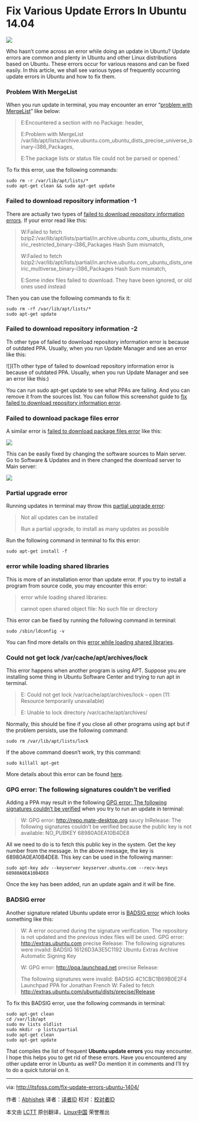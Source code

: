 Fix Various Update Errors In Ubuntu 14.04
================================================================================
![](http://itsfoss.itsfoss.netdna-cdn.com/wp-content/uploads/2014/09/Fix_Ubuntu_Update_Error.jpeg)

Who hasn’t come across an error while doing an update in Ubuntu? Update errors are common and plenty in Ubuntu and other Linux distributions based on Ubuntu. These errors occur for various reasons and can be fixed easily. In this article, we shall see various types of frequently occurring update errors in Ubuntu and how to fix them.

### Problem With MergeList ###

When you run update in terminal, you may encounter an error “[problem with MergeList][1]” like below:

> E:Encountered a section with no Package: header,
> 
> E:Problem with MergeList /var/lib/apt/lists/archive.ubuntu.com_ubuntu_dists_precise_universe_binary-i386_Packages,
> 
> E:The package lists or status file could not be parsed or opened.’

To fix this error, use the following commands:

    sudo rm -r /var/lib/apt/lists/*
    sudo apt-get clean && sudo apt-get update

### Failed to download repository information -1 ###

There are actually two types of [failed to download repository information errors][2]. If your error read like this:

> W:Failed to fetch bzip2:/var/lib/apt/lists/partial/in.archive.ubuntu.com_ubuntu_dists_oneiric_restricted_binary-i386_Packages Hash Sum mismatch,
> 
> W:Failed to fetch bzip2:/var/lib/apt/lists/partial/in.archive.ubuntu.com_ubuntu_dists_oneiric_multiverse_binary-i386_Packages Hash Sum mismatch,
> 
> E:Some index files failed to download. They have been ignored, or old ones used instead

Then you can use the following commands to fix it:

    sudo rm -rf /var/lib/apt/lists/*
    sudo apt-get update

### Failed to download repository information -2 ###

Th other type of failed to download repository information error is because of outdated PPA. Usually, when you run Update Manager and see an error like this:

![](Th other type of failed to download repository information error is because of outdated PPA. Usually, when you run Update Manager and see an error like this:)

You can run sudo apt-get update to see what PPAs are failing. And you can remove it from the sources list. You can follow this screenshot guide to [fix failed to download repository information error][3].

### Failed to download package files error ###

A similar error is [failed to download package files error][4] like this:

![](http://itsfoss.itsfoss.netdna-cdn.com/wp-content/uploads/2014/09/Ubuntu_Update_error.jpeg)

This can be easily fixed by changing the software sources to Main server. Go to Software & Updates and in there changed the download server to Main server:

![](http://itsfoss.itsfoss.netdna-cdn.com/wp-content/uploads/2014/09/Change_server_Ubuntu.jpeg)

### Partial upgrade error ###

Running updates in terminal may throw this [partial upgrade error][5]:

> Not all updates can be installed
> 
> Run a partial upgrade, to install as many updates as possible

Run the following command in terminal to fix this error:

    sudo apt-get install -f

### error while loading shared libraries ###

This is more of an installation error than update error. If you try to install a program from source code, you may encounter this error:

> error while loading shared libraries:
> 
> cannot open shared object file: No such file or directory

This error can be fixed by running the following command in terminal:

    sudo /sbin/ldconfig -v

You can find more details on this [error while loading shared libraries][6].

### Could not get lock /var/cache/apt/archives/lock ###

This error happens when another program is using APT. Suppose you are installing some thing in Ubuntu Software Center and trying to run apt in terminal.

> E: Could not get lock /var/cache/apt/archives/lock – open (11: Resource temporarily unavailable)
> 
> E: Unable to lock directory /var/cache/apt/archives/

Normally, this should be fine if you close all other programs using apt but if the problem persists, use the following command:

    sudo rm /var/lib/apt/lists/lock

If the above command doesn’t work, try this command:

    sudo killall apt-get

More details about this error can be found [here][7].

### GPG error: The following signatures couldn’t be verified ###

Adding a PPA may result in the following [GPG error: The following signatures couldn’t be verified][8] when you try to run an update in terminal:

> W: GPG error: http://repo.mate-desktop.org saucy InRelease: The following signatures couldn’t be verified because the public key is not available: NO_PUBKEY 68980A0EA10B4DE8

All we need to do is to fetch this public key in the system. Get the key number from the message. In the above message, the key is 68980A0EA10B4DE8. This key can be used in the following manner:

    sudo apt-key adv --keyserver keyserver.ubuntu.com --recv-keys 68980A0EA10B4DE8

Once the key has been added, run an update again and it will be fine.

### BADSIG error ###

Another signature related Ubuntu update error is [BADSIG error][9] which looks something like this:

> W: A error occurred during the signature verification. The repository is not updated and the previous index files will be used. GPG error: http://extras.ubuntu.com precise Release: The following signatures were invalid: BADSIG 16126D3A3E5C1192 Ubuntu Extras Archive Automatic Signing Key
> 
> W: GPG error: http://ppa.launchpad.net precise Release:
> 
> The following signatures were invalid: BADSIG 4C1CBC1B69B0E2F4 Launchpad PPA for Jonathan French W: Failed to fetch http://extras.ubuntu.com/ubuntu/dists/precise/Release

To fix this BADSIG error, use the following commands in terminal:

    sudo apt-get clean
    cd /var/lib/apt
    sudo mv lists oldlist
    sudo mkdir -p lists/partial
    sudo apt-get clean
    sudo apt-get update

That compiles the list of frequent **Ubuntu update errors** you may encounter. I hope this helps you to get rid of these errors. Have you encountered any other update error in Ubuntu as well? Do mention it in comments and I’ll try to do a quick tutorial on it.

--------------------------------------------------------------------------------

via: http://itsfoss.com/fix-update-errors-ubuntu-1404/

作者：[Abhishek][a]
译者：[译者ID](https://github.com/译者ID)
校对：[校对者ID](https://github.com/校对者ID)

本文由 [LCTT](https://github.com/LCTT/TranslateProject) 原创翻译，[Linux中国](https://linux.cn/) 荣誉推出

[a]:http://itsfoss.com/author/abhishek/
[1]:http://itsfoss.com/how-to-fix-problem-with-mergelist/
[2]:http://itsfoss.com/solve-ubuntu-error-failed-to-download-repository-information-check-your-internet-connection/
[3]:http://itsfoss.com/failed-to-download-repository-information-ubuntu-13-04/
[4]:http://itsfoss.com/fix-failed-download-package-files-error-ubuntu/
[5]:http://itsfoss.com/fix-partial-upgrade-error-elementary-os-luna-quick-tip/
[6]:http://itsfoss.com/solve-open-shared-object-file-quick-tip/
[7]:http://itsfoss.com/fix-ubuntu-install-error/
[8]:http://itsfoss.com/solve-gpg-error-signatures-verified-ubuntu/
[9]:http://itsfoss.com/solve-badsig-error-quick-tip/